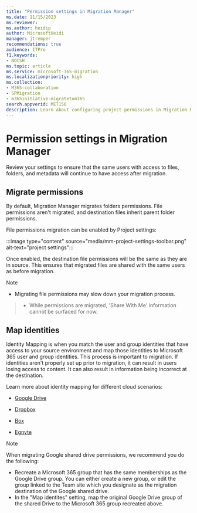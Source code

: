 ```yaml
---
title: "Permission settings in Migration Manager"
ms.date: 11/15/2023
ms.reviewer: 
ms.author: heidip
author: MicrosoftHeidi
manager: jtremper
recommendations: true
audience: ITPro
f1.keywords:
- NOCSH
ms.topic: article
ms.service: microsoft-365-migration
ms.localizationpriority: high
ms.collection: 
- M365-collaboration
- SPMigration
- m365initiative-migratetom365
search.appverid: MET150
description: Learn about configuring project permissions in Migration Manager.
---
```

# Permission settings in Migration Manager

Review your settings to ensure that the same users with access to files, folders, and metadata will continue to have access after migration.

## Migrate permissions
By default, Migration Manager migrates folders permissions.  File permissions aren't migrated, and destination files inherit parent folder permissions.

File permissions migration can be enabled by Project settings:
 
:::image type="content" source="media/mm-project-settings-toolbar.png" alt-text="project settings":::

Once enabled, the destination file permissions will be the same as they are in source.  This ensures that migrated files are shared with the same users as before migration.  

> [!Note]
- Migrating file permissions may slow down your migration process.
> - While permissions are migrated, 'Share With Me' information cannot be surfaced for now. 
## Map identities

Identity Mapping is when you match the user and group identities that have access to your source environment and map those identities to Microsoft 365 user and group identities. This process is important to migration. If identities aren't properly set up prior to migration, it can result in users losing access to content. It can also result in information being incorrect at the destination.

Learn more about identity mapping for different cloud scenarios:

- [Google Drive](mm-google-step5-map-identities.md)

- [Dropbox](mm-dropbox-step5-map-identities.md)

- [Box](mm-box-step5-map-identities.md)

- [Egnyte](mm-egnyte-step5-map-identities.md)

> [!Note]
> When migrating Google shared drive permissions, we recommend you do the following:
> - Recreate a Microsoft 365 group that has the same memberships as the Google Drive group. You can either create a new group, or edit the group linked to the Team site which you designate as the migration destination of the Google shared drive.
> - In the "Map identites" setting, map the original Google Drive group of the shared Drive to the Microsoft 365 group recreated above.
